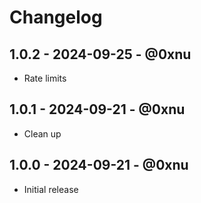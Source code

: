 # Changelog

## 1.0.2 - 2024-09-25 - @0xnu
* Rate limits

## 1.0.1 - 2024-09-21 - @0xnu
* Clean up

## 1.0.0 - 2024-09-21 - @0xnu
* Initial release
